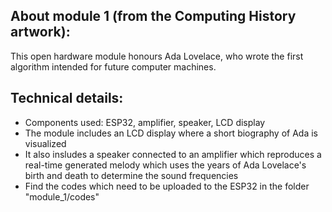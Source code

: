 ## About module 1 (from the Computing History artwork):
This open hardware module honours Ada Lovelace, who wrote the first algorithm intended for future computer machines. 
## Technical details:
- Components used: ESP32, amplifier, speaker, LCD display
- The module includes an LCD display where a short biography of Ada is visualized
- It also insludes a speaker connected to an amplifier which reproduces a real-time generated melody which uses the years of Ada Lovelace's birth and death to determine the sound frequencies
- Find the codes which need to be uploaded to the ESP32 in the folder "module_1/codes"
